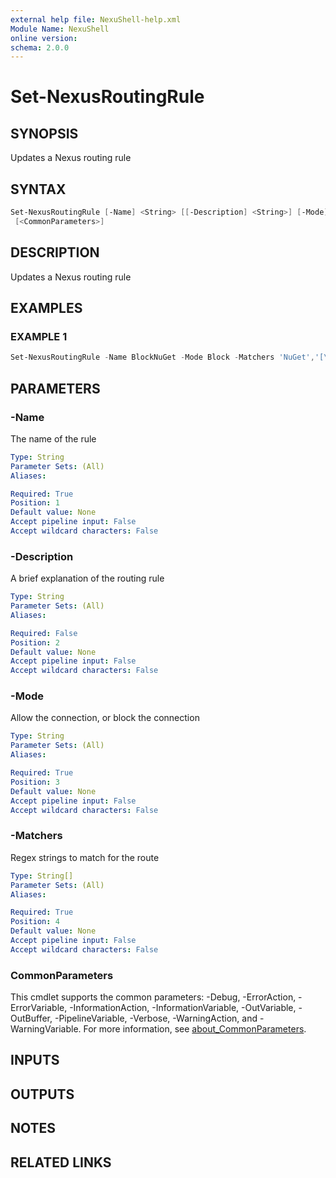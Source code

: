 ```yaml
---
external help file: NexuShell-help.xml
Module Name: NexuShell
online version:
schema: 2.0.0
---
```


# Set-NexusRoutingRule

## SYNOPSIS

Updates a Nexus routing rule

## SYNTAX

```powershell
Set-NexusRoutingRule [-Name] <String> [[-Description] <String>] [-Mode] <String> [-Matchers] <String[]>
 [<CommonParameters>]
```

## DESCRIPTION

Updates a Nexus routing rule

## EXAMPLES

### EXAMPLE 1

```powershell
Set-NexusRoutingRule -Name BlockNuGet -Mode Block -Matchers 'NuGet','[\w]Nuget.+'
```

## PARAMETERS

### -Name

The name of the rule

```yaml
Type: String
Parameter Sets: (All)
Aliases:

Required: True
Position: 1
Default value: None
Accept pipeline input: False
Accept wildcard characters: False
```

### -Description

A brief explanation of the routing rule

```yaml
Type: String
Parameter Sets: (All)
Aliases:

Required: False
Position: 2
Default value: None
Accept pipeline input: False
Accept wildcard characters: False
```

### -Mode

Allow the connection, or block the connection

```yaml
Type: String
Parameter Sets: (All)
Aliases:

Required: True
Position: 3
Default value: None
Accept pipeline input: False
Accept wildcard characters: False
```

### -Matchers

Regex strings to match for the route

```yaml
Type: String[]
Parameter Sets: (All)
Aliases:

Required: True
Position: 4
Default value: None
Accept pipeline input: False
Accept wildcard characters: False
```

### CommonParameters

This cmdlet supports the common parameters: -Debug, -ErrorAction, -ErrorVariable, -InformationAction, -InformationVariable, -OutVariable, -OutBuffer, -PipelineVariable, -Verbose, -WarningAction, and -WarningVariable. For more information, see [about_CommonParameters](http://go.microsoft.com/fwlink/?LinkID=113216).

## INPUTS

## OUTPUTS

## NOTES

## RELATED LINKS
